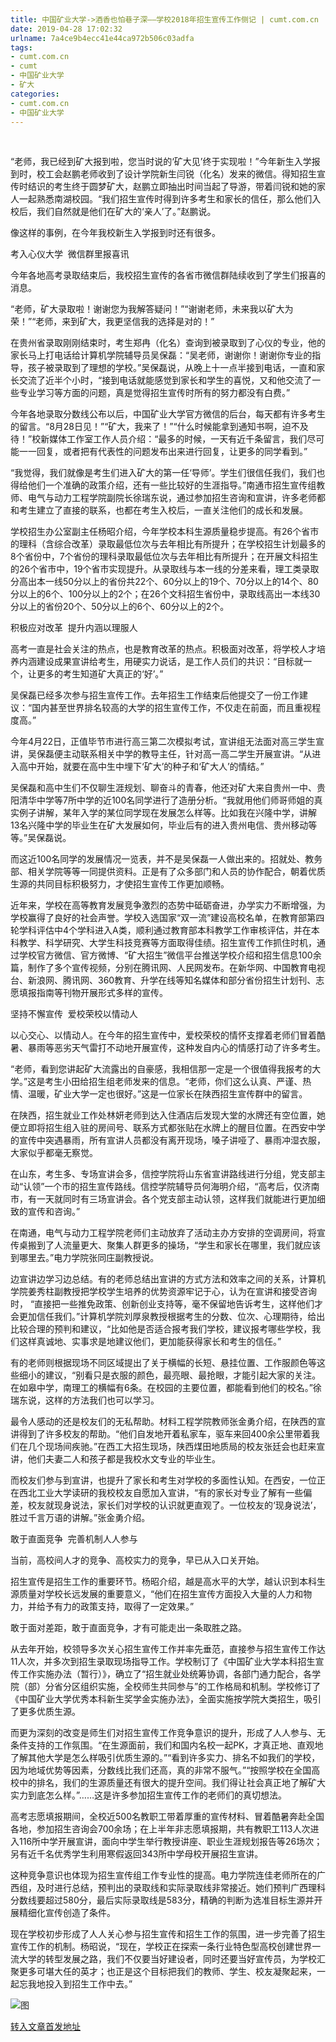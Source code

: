 ```yaml
---
title: 中国矿业大学->酒香也怕巷子深——学校2018年招生宣传工作侧记 | cumt.com.cn
date: 2019-04-28 17:02:32
urlname: 7a4ce9b4ecc41e44ca972b506c03adfa
tags: 
- cumt.com.cn
- cumt
- 中国矿业大学
- 矿大
categories:
- cumt.com.cn
- 中国矿业大学
---
```


 

“老师，我已经到矿大报到啦，您当时说的‘矿大见’终于实现啦！”今年新生入学报到时，校工会赵鹏老师收到了设计学院新生闫锐（化名）发来的微信。得知招生宣传时结识的考生终于圆梦矿大，赵鹏立即抽出时间当起了导游，带着闫锐和她的家人一起熟悉南湖校园。“我们招生宣传时得到许多考生和家长的信任，那么他们入校后，我们自然就是他们在矿大的‘亲人’了。”赵鹏说。

像这样的事例，在今年我校新生入学报到时还有很多。

考入心仪大学  微信群里报喜讯

今年各地高考录取结束后，我校招生宣传的各省市微信群陆续收到了学生们报喜的消息。

“老师，矿大录取啦！谢谢您为我解答疑问！”“谢谢老师，未来我以矿大为荣！”“老师，来到矿大，我更坚信我的选择是对的！”

在贵州省录取刚刚结束时，考生郑冉（化名）查询到被录取到了心仪的专业，他的家长马上打电话给计算机学院辅导员吴保磊：“吴老师，谢谢你！谢谢你专业的指导，孩子被录取到了理想的学校。”吴保磊说，从晚上十一点半接到电话，一直和家长交流了近半个小时，“接到电话就能感觉到家长和学生的喜悦，又和他交流了一些专业学习等方面的问题，真是觉得招生宣传时所有的努力都没有白费。”

今年各地录取分数线公布以后，中国矿业大学官方微信的后台，每天都有许多考生的留言。“8月28日见！”“矿大，我来了！”“什么时候能拿到通知书啊，迫不及待！”校新媒体工作室工作人员介绍：“最多的时候，一天有近千条留言，我们尽可能一一回复，或者把有代表性的问题发布出来进行回复，让更多的同学看到。”

“我觉得，我们就像是考生们进入矿大的第一任‘导师’。学生们很信任我们，我们也得给他们一个准确的政策介绍，还有一些比较好的生涯指导。”南通市招生宣传组教师、电气与动力工程学院副院长徐瑞东说，通过参加招生咨询和宣讲，许多老师都和考生建立了直接的联系，也都在考生入校后，一直关注他们的成长和发展。

学校招生办公室副主任杨昭介绍，今年学校本科生源质量稳步提高。有26个省市的理科（含综合改革）录取最低位次与去年相比有所提升；在学校招生计划最多的8个省份中，7个省份的理科录取最低位次与去年相比有所提升；在开展文科招生的26个省市中，19个省市实现提升。从录取线与本一线的分差来看，理工类录取分高出本一线50分以上的省份共22个、60分以上的19个、70分以上的14个、80分以上的6个、100分以上的2个；在26个文科招生省份中，录取线高出一本线30分以上的省份20个、50分以上的6个、60分以上的2个。

积极应对改革  提升内涵以理服人

高考一直是社会关注的热点，也是教育改革的热点。积极面对改革，将学校人才培养内涵建设成果宣讲给考生，用硬实力说话，是工作人员们的共识：“目标就一个，让更多的考生知道矿大真正的‘好’。”

吴保磊已经多次参与招生宣传工作。去年招生工作结束后他提交了一份工作建议：“国内甚至世界排名较高的大学的招生宣传工作，不仅走在前面，而且重视程度高。”

今年4月22日，正值毕节市进行高三第二次模拟考试，宣讲组无法面对高三学生宣讲，吴保磊便主动联系相关中学的教导主任，针对高一高二学生开展宣讲。“从进入高中开始，就要在高中生中埋下‘矿大’的种子和‘矿大人’的情结。”

吴保磊和高中生们不仅聊生涯规划、聊奋斗的青春，他还对矿大来自贵州一中、贵阳清华中学等7所中学的近100名同学进行了造册分析。“我就用他们师哥师姐的真实例子讲解，某年入学的某位同学现在发展怎么样等。比如我在兴隆中学，讲解13名兴隆中学的毕业生在矿大发展如何，毕业后有的进入贵州电信、贵州移动等等。”吴保磊说。

而这近100名同学的发展情况一览表，并不是吴保磊一人做出来的。招就处、教务部、相关学院等等一同提供资料。正是有了众多部门和人员的协作配合，朝着优质生源的共同目标积极努力，才使招生宣传工作更加顺畅。

近年来，学校在高等教育发展竞争激烈的态势中砥砺奋进，办学实力不断增强，为学校赢得了良好的社会声誉。学校入选国家“双一流”建设高校名单，在教育部第四轮学科评估中4个学科进入A类，顺利通过教育部本科教学工作审核评估，并在本科教学、科学研究、大学生科技竞赛等方面取得佳绩。招生宣传工作抓住时机，通过学校官方微信、官方微博、“矿大招生”微信平台推送学校介绍和招生信息100余篇，制作了多个宣传视频，分别在腾讯网、人民网发布。在新华网、中国教育电视台、新浪网、腾讯网、360教育、升学在线等知名媒体和部分省份招生计划刊、志愿填报指南等刊物开展形式多样的宣传。

坚持不懈宣传  爱校荣校以情动人

以心交心、以情动人。在今年的招生宣传中，爱校荣校的情怀支撑着老师们冒着酷暑、暴雨等恶劣天气雷打不动地开展宣传，这种发自内心的情感打动了许多考生。

“老师，看到您讲起矿大流露出的自豪感，我相信那一定是一个很值得我报考的大学。”这是考生小田给招生组老师发来的信息。“老师，你们这么认真、严谨、热情、温暖，矿业大学一定也很好。”这是一位家长在陕西招生宣传群中的留言。

在陕西，招生就业工作处林妍老师到达入住酒店后发现大堂的水牌还有空位置，她便立即将招生组入驻的房间号、联系方式都张贴在水牌上的醒目位置。在西安中学的宣传中突遇暴雨，所有宣讲人员都没有离开现场，嗓子讲哑了、暴雨冲湿衣服，大家似乎都毫无察觉。

在山东，考生多、专场宣讲会多，信控学院将山东省宣讲路线进行分组，党支部主动“认领”一个市的招生宣传路线。信控学院辅导员何海明介绍，“高考后，仅济南市，有一天就同时有三场宣讲会。各个党支部主动认领，这样我们就能进行更加细致的宣传和咨询。”

在南通，电气与动力工程学院老师们主动放弃了活动主办方安排的空调房间，将宣传桌搬到了人流量更大、聚集人群更多的操场，“学生和家长在哪里，我们就应该到哪里去。”电力学院张同庄副教授说。

边宣讲边学习边总结。有的老师总结出宣讲的方式方法和效率之间的关系，计算机学院姜秀柱副教授把学校学生培养的优势资源牢记于心，认为在宣讲和接受咨询时， “直接把一些推免政策、创新创业支持等，毫不保留地告诉考生，这样他们才会更加信任我们。”计算机学院刘厚泉教授根据考生的分数、位次、心理期待，给出比较合理的预判和建议，“比如他是否适合报考我们学校，建议报考哪些学校，我们这样真诚地、实事求是地建议他们，更加能获得家长和考生的信任。”

有的老师则根据现场不同区域提出了关于横幅的长短、悬挂位置、工作服颜色等这些细小的建议，“别看只是衣服的颜色，最亮眼、最抢眼，才能引起大家的关注。在如皋中学，南理工的横幅有6条。在校园的主要位置，都能看到他们的校名。”徐瑞东说，这样的方法我们也可以学习。

最令人感动的还是校友们的无私帮助。材料工程学院教师张金勇介绍，在陕西的宣讲得到了许多校友的帮助。“他们自发地开着私家车，驱车来回400余公里带着我们在几个现场间疾驰。”在西工大招生现场，陕西煤田地质局的校友张廷会也赶来宣讲，他们夫妻二人和孩子都是我校水文专业的毕业生。

而校友们参与到宣讲，也提升了家长和考生对学校的多面性认知。在西安，一位正在西北工业大学读研的我校校友自愿加入宣讲，“有的家长对专业了解有一些偏差，校友就现身说法，家长们对学校的认识就更直观了。一位校友的‘现身说法’，胜过千言万语的讲解。”张金勇介绍。

敢于直面竞争  完善机制人人参与

当前，高校间人才的竞争、高校实力的竞争，早已从入口关开始。

招生宣传是招生工作的重要环节。杨昭介绍，越是高水平的大学，越认识到本科生源质量对学校长远发展的重要意义，“他们在招生宣传方面投入大量的人力和物力，并给予有力的政策支持，取得了一定效果。”

敢于面对差距，敢于直面竞争，才有可能走出一条取胜之路。

从去年开始，校领导多次关心招生宣传工作并率先垂范，直接参与招生宣传工作达11人次，并多次到招生录取现场指导工作。学校制订了《中国矿业大学本科招生宣传工作实施办法（暂行）》，确立了“招生就业处统筹协调，各部门通力配合，各学院（部）分省分区组织实施，全校师生共同参与”的工作格局和机制。学校修订了《中国矿业大学优秀本科新生奖学金实施办法》，全面实施按学院大类招生，吸引了更多优质生源。

而更为深刻的改变是师生们对招生宣传工作竞争意识的提升，形成了人人参与、无条件支持的工作氛围。“在生源面前，我们和国内名校一起PK，才真正地、直观地了解其他大学是怎么样吸引优质生源的。”“看到许多实力、排名不如我们的学校，因为地域优势等因素，分数线比我们还高，真的非常不服气。”“按照学校在全国高校中的排名，我们的生源质量还有很大的提升空间。我们得让社会真正地了解矿大实力到底怎么样。”……这是许多参加招生宣传工作的老师们的真切想法。

高考志愿填报期间，全校近500名教职工带着厚重的宣传材料、冒着酷暑奔赴全国各地，参加招生咨询会700余场；在上半年非志愿填报期，共有教职工113人次进入116所中学开展宣讲，面向中学生举行教授讲座、职业生涯规划报告等26场次；另有近千名优秀学生利用寒假返回343所中学母校开展招生宣讲。

这种竞争意识也体现为招生宣传组工作专业性的提高。电力学院连佳老师所在的广西组，及时进行总结，预判出的录取线和实际录取线非常接近。她们预判广西理科分数线要超过580分，最后实际录取线是583分，精确的判断为选准目标生源并开展精细化宣传创造了条件。

现在学校初步形成了人人关心参与招生宣传和招生工作的氛围，进一步完善了招生宣传工作的机制。杨昭说，“现在，学校正在探索一条行业特色型高校创建世界一流大学的转型发展之路，我们不仅要当好建设者，同时还要当好宣传员，为学校汇聚更多可堪大任的英才；也正是这个目标把我们的教师、学生、校友凝聚起来，一起忘我地投入到招生工作中去。”

![图](http://xwzx.cumt.edu.cn/_upload/article/images/1c/12/70cabc3e4ace90ea55fecc1d055c/2821efae-184e-43df-990b-4c9aaf09e795.jpg)

[转入文章首发地址](http://xwzx.cumt.edu.cn/7d/f4/c521a490996/page.htm)